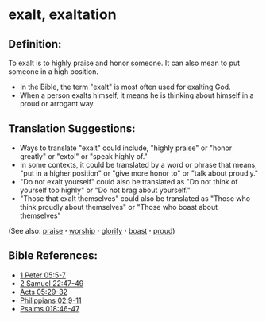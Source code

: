 # exalt, exaltation #

## Definition: ##

To exalt is to highly praise and honor someone. It can also mean to put someone in a high position.

* In the Bible, the term "exalt" is most often used for exalting God.
* When a person exalts himself, it means he is thinking about himself in a proud or arrogant way.

## Translation Suggestions: ##

* Ways to translate "exalt" could include, "highly praise" or "honor greatly" or "extol" or "speak highly of."
* In some contexts, it could be translated by a word or phrase that means, "put in a higher position" or "give more honor to" or "talk about proudly."
* "Do not exalt yourself" could also be translated as "Do not think of yourself too highly" or "Do not brag about yourself."
* "Those that exalt themselves" could also be translated as "Those who think proudly about themselves" or "Those who boast about themselves"

(See also: [praise](../other/praise.md) **·** [worship](../kt/worship.md) **·** [glorify](../kt/glorify.md) **·** [boast](../kt/boast.md) **·** [proud](../other/proud.md))

## Bible References: ##

* [1 Peter 05:5-7](https://door43.org/en/bible/notes/1pe/05/05)
* [2 Samuel 22:47-49](https://door43.org/en/bible/notes/2sa/22/47)
* [Acts 05:29-32](https://door43.org/en/bible/notes/act/05/29)
* [Philippians 02:9-11](https://door43.org/en/bible/notes/php/02/09)
* [Psalms 018:46-47](https://door43.org/en/bible/notes/psa/018/046)

